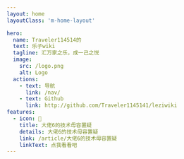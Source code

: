 ```yaml
---
layout: home
layoutClass: 'm-home-layout'

hero:
  name: Traveler114514的
  text: 乐子wiki
  tagline: 汇万家之乐，成一己之悦
  image:
    src: /logo.png
    alt: Logo
  actions:
    - text: 导航
      link: /nav/
    - text: Github
      link: http://github.com/Traveler1145141/leziwiki
features:
  - icon: 📖
    title: 大佬6的技术毋容置疑
    details: 大佬6的技术毋容置疑
    link: /article/大佬6的技术毋容置疑
    linkText: 点我看看吧
---
```


<style>
/*爱的魔力转圈圈*/
.m-home-layout .image-src:hover {
  transform: translate(-50%, -50%) rotate(666turn);
  transition: transform 59s 1s cubic-bezier(0.3, 0, 0.8, 1);
}

.m-home-layout .details small {
  opacity: 0.8;
}

.m-home-layout .bottom-small {
  display: block;
  margin-top: 2em;
  text-align: right;
}
</style>
